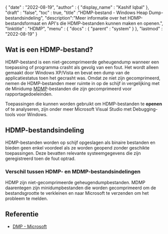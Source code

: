 {
  "date" : "2022-08-19",
  "author" : {
    "display_name" : "Kashif Iqbal"
},
  "draft" : "false",
  "toc" : true,
  "title" :"HDMP-bestand - Windows Heap Dump-bestandsindeling",
  "description":"Meer informatie over het HDMP-bestandsformaat en API's die HDMP-bestanden kunnen maken en openen.",
  "linktitle" : "HDMP",
  "menu" : {
    "docs" : {
      "parent" : "system"
}
},
  "lastmod" : "2022-08-19"
}

## Wat is een HDMP-bestand?

HDMP-bestand is een niet-gecomprimeerde geheugendump wanneer een toepassing of programma crasht als gevolg van een fout. Het wordt alleen gemaakt door Windows XP/Vista en bevat een dump van de applicatiestatus toen het gecrasht was. Omdat ze niet zijn gecomprimeerd, nemen de HDMP-bestanden meer ruimte in op de schijf in vergelijking met de Minidump [MDMP](/nl/system/mdmp/)-bestanden die zijn gecomprimeerd voor rapportagedoeleinden.

Toepassingen die kunnen worden gebruikt om HDMP-bestanden te **openen** of te analyseren, zijn onder meer Microsoft Visual Studio met Debugging-tools voor Windows.

## HDMP-bestandsindeling

HDMP-bestanden worden op schijf opgeslagen als binaire bestanden en bieden geen enkel voordeel als ze worden geopend zonder geschikte toepassingen. Deze bevatten relevante systeemgegevens die zijn geregistreerd toen de fout optrad.

### Verschil tussen HDMP- en MDMP-bestandsindelingen

HDMP zijn niet-gecomprimeerde geheugendumpbestanden. MDMP daarentegen zijn minidumpbestanden die worden gecomprimeerd om de bestandsgrootte te verkleinen en naar Microsoft te verzenden om het probleem te melden.

## Referentie ##

* [DMP - Microsoft](https://learn.microsoft.com/en-us/troubleshoot/windows-client/performance/read-small-memory-dump-file)

